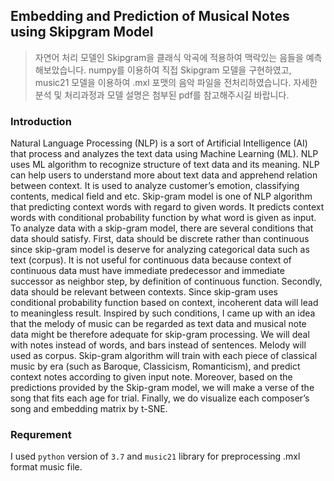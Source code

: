 
## Embedding and Prediction of Musical Notes using Skipgram Model

> 자연어 처리 모델인 Skipgram을 클래식 악곡에 적용하여 맥락있는 음들을 예측해보았습니다. numpy를 이용하여 직접 Skipgram 모델을 구현하였고, music21 모델을 이용하여 .mxl 포맷의 음악 파일을 전처리하였습니다. 자세한 분석 및 처리과정과 모델 설명은 첨부된 pdf를 참고해주시길 바랍니다. 

### Introduction

Natural Language Processing (NLP) is a sort of Artificial Intelligence (AI) that process and analyzes the text data using Machine Learning (ML). NLP uses ML algorithm to recognize structure of text data and its meaning. NLP can help users to understand more about text data and apprehend relation between context. It is used to analyze customer’s emotion, classifying contents, medical field and etc.
Skip-gram model is one of NLP algorithm that predicting context words with regard to given words. It predicts context words with conditional probability function by what word is given as input. To analyze data with a skip-gram model, there are several conditions that data should satisfy.
First, data should be discrete rather than continuous since skip-gram model is deserve for analyzing categorical data such as text (corpus). It is not useful for continuous data because context of continuous data must have immediate predecessor and immediate successor as neighbor step, by definition of continuous function. Secondly, data should be relevant between contexts. Since skip-gram uses conditional probability function based on context, incoherent data will lead to meaningless result.
Inspired by such conditions, I came up with an idea that the melody of music can be regarded as text data and musical note data might be therefore adequate for skip-gram processing. We will deal with notes instead of words, and bars instead of sentences. Melody will used as corpus. Skip-gram algorithm will train with each piece of classical music by era (such as Baroque, Classicism, Romanticism), and predict context notes according to given input note. Moreover, based on the predictions provided by the
Skip-gram model, we will make a verse of the song that fits each age for trial. Finally, we do visualize each composer’s song and embedding matrix by t-SNE.


### Requrement

I used `python` version of `3.7` and `music21` library for preprocessing .mxl format music file.